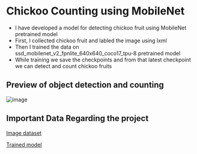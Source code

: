 # Chickoo Counting using MobileNet

- I have developed a model for detecting chickoo fruit using MobileNet pretrained model
- First, I collected chickoo fruit and labled the image using lxml
- Then I trained the data on ssd_mobilenet_v2_fpnlite_640x640_coco17_tpu-8 pretrained model
- While training we save the checkpoints and from that latest checkpoint we can detect and count chickoo fruits

## Preview of object detection and counting
  ![image](https://github.com/Harshith1234567/ChickooCount/assets/53342028/a8e2832d-c89f-47a0-8200-e75330c3caaf)


## Important Data Regarding the project

[Image dataset](https://drive.google.com/file/d/1HS0Xo2he28iFAKGdNGnMeDPNKQMkl_nC/view?usp=sharing)

[Trained model](https://drive.google.com/file/d/1Qh61c83atZcvykmk1Ar3OXB7O839zM4s/view?usp=sharing)


